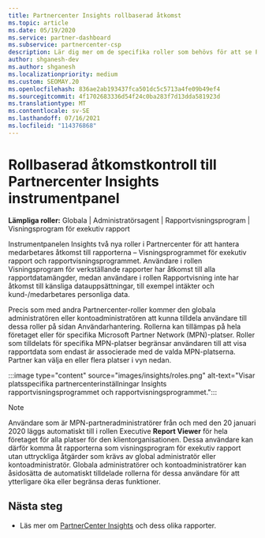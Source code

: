 ```yaml
---
title: Partnercenter Insights rollbaserad åtkomst
ms.topic: article
ms.date: 05/19/2020
ms.service: partner-dashboard
ms.subservice: partnercenter-csp
description: Lär dig mer om de specifika roller som behövs för att se Partnercenter Insights rapporter. Dessa omfattar rollerna Executive Report Viewer och Report Viewer.
author: shganesh-dev
ms.author: shganesh
ms.localizationpriority: medium
ms.custom: SEOMAY.20
ms.openlocfilehash: 836ae2ab193437fca501dc5c5713a4fe09b49ef4
ms.sourcegitcommit: 4f1702683336d54f24c0ba283f7d13dda581923d
ms.translationtype: MT
ms.contentlocale: sv-SE
ms.lasthandoff: 07/16/2021
ms.locfileid: "114376868"
---
```

# <a name="role-based-access-control-to-the-partner-center-insights-dashboard"></a>Rollbaserad åtkomstkontroll till Partnercenter Insights instrumentpanel

**Lämpliga roller:** Globala | Administratörsagent | Rapportvisningsprogram | Visningsprogram för exekutiv rapport

Instrumentpanelen Insights två nya roller i Partnercenter för att hantera medarbetares åtkomst till rapporterna – Visningsprogrammet för exekutiv rapport och rapportvisningsprogrammet.  Användare i rollen Visningsprogram för verkställande rapporter har åtkomst till alla rapportdatamängder, medan användare i rollen Rapportvisning inte har åtkomst till känsliga datauppsättningar, till exempel intäkter och kund-/medarbetares personliga data.  

Precis som med andra Partnercenter-roller kommer den globala administratören eller kontoadministratören att kunna tilldela användare till dessa roller på sidan Användarhantering. Rollerna kan tillämpas på hela företaget eller för specifika Microsoft Partner Network (MPN)-platser. Roller som tilldelats för specifika MPN-platser begränsar användaren till att visa rapportdata som endast är associerade med de valda MPN-platserna. Partner kan välja en eller flera platser i vyn nedan.

:::image type="content" source="images/insights/roles.png" alt-text="Visar platsspecifika partnercenterinställningar Insights rapportvisningsprogrammet och rapportvisningsprogrammet.":::

>[!Note]
> Användare som är MPN-partneradministratörer från och med den 20 januari 2020 läggs automatiskt till i rollen Executive **Report Viewer** för hela företaget för alla platser för den klientorganisationen. Dessa användare kan därför komma åt rapporterna som visningsprogram för exekutiv rapport utan uttryckliga åtgärder som krävs av global administratör eller kontoadministratör. Globala administratörer och kontoadministratörer kan åsidosätta de automatiskt tilldelade rollerna för dessa användare för att ytterligare öka eller begränsa deras funktioner.

## <a name="next-steps"></a>Nästa steg

- Läs mer om [PartnerCenter Insights](partner-center-insights.md) och dess olika rapporter.
